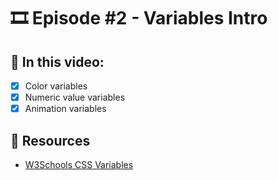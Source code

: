# 🎞️ Episode #2 - Variables Intro

## 📝 In this video:
- [x] Color variables
- [x] Numeric value variables
- [x] Animation variables

## 🔗 Resources
- [W3Schools CSS Variables](https://www.w3schools.com/css/css3_variables.asp)
